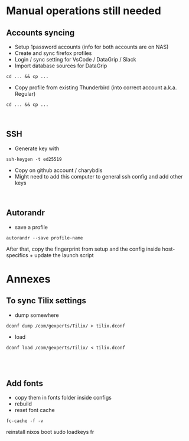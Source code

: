 # Manual operations still needed

## Accounts syncing
- Setup 1password accounts (info for both accounts are on NAS)
- Create and sync firefox profiles
- Login / sync setting for VsCode / DataGrip / Slack
- Import database sources for DataGrip
```
cd ... && cp ...
```
- Copy profile from existing Thunderbird (into correct account a.k.a. Regular)
```
cd ... && cp ...
```
<br />

## SSH
- Generate key with 
```
ssh-keygen -t ed25519
```
- Copy on github account / charybdis
- Might need to add this computer to general ssh config and add other keys
<br />

## Autorandr
- save a profile
```
autorandr --save profile-name
```
After that, copy the fingerprint from setup and the config inside host-specifics + update the launch script
<br />

# Annexes
## To sync Tilix settings

- dump somewhere  
```
dconf dump /com/gexperts/Tilix/ > tilix.dconf
```  
- load  
```
dconf load /com/gexperts/Tilix/ < tilix.dconf
```
<br />
<br />

## Add fonts
- copy them in fonts folder inside configs
- rebuild
- reset font cache
```
fc-cache -f -v
```



reinstall nixos boot
sudo loadkeys fr
